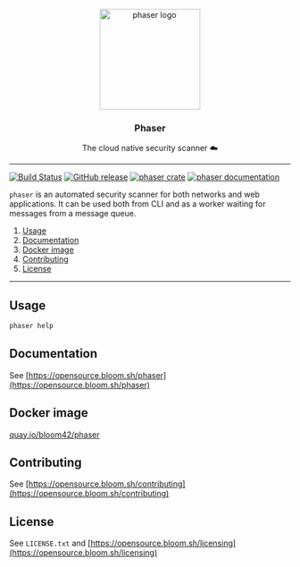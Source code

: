 <p align="center">
  <img alt="phaser logo" src="https://bloom.sh/imgs/logos/phaser_256.png" height="180" />
  <h3 align="center">Phaser</h3>
  <p align="center">The cloud native security scanner ☁️</p>
</p>

--------

[![Build Status](https://travis-ci.org/bloom42/phaser.svg?branch=master)](https://travis-ci.org/bloom42/phaser)
[![GitHub release](https://img.shields.io/github/release/bloom42/phaser.svg)](https://github.com/bloom42/phaser/releases)
[![phaser crate](https://img.shields.io/crates/v/phaser.svg)](https://crates.io/crates/phaser)
[![phaser documentation](https://docs.rs/phaser/badge.svg)](https://docs.rs/phaser)

`phaser` is an automated security scanner for both networks and web applications.
It can be used both from CLI and as a worker waiting for messages from a message queue.

1. [Usage](#usage)
2. [Documentation](#documentation)
3. [Docker image](#docker-image)
4. [Contributing](#contributing)
5. [License](#license)

-------------------

## Usage

```bash
phaser help
```


## Documentation

See [https://opensource.bloom.sh/phaser](https://opensource.bloom.sh/phaser)


## Docker image

[quay.io/bloom42/phaser](https://quay.io/repository/bloom42/phaser?tab=tags)


## Contributing

See [https://opensource.bloom.sh/contributing](https://opensource.bloom.sh/contributing)


## License

See `LICENSE.txt` and [https://opensource.bloom.sh/licensing](https://opensource.bloom.sh/licensing)
